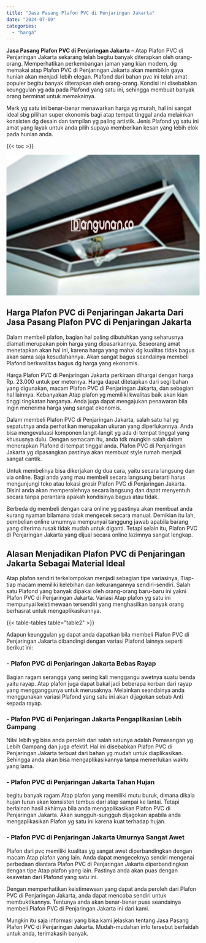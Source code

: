```yaml
---
title: "Jasa Pasang Plafon PVC di Penjaringan Jakarta"
date: "2024-07-09"
categories: 
  - "harga"
---
```


**Jasa Pasang Plafon PVC di Penjaringan Jakarta** – Atap Plafon PVC di Penjaringan Jakarta sekarang telah begitu banyak diterapkan oleh orang-orang. Memperhatikan perkembangan jaman yang kian modern, dg memakai atap Plafon PVC di Penjaringan Jakarta akan membikin gaya hunian akan menjadi lebih elegan. Plafond dari bahan pvc ini telah amat populer begitu banyak diterapkan oleh orang-orang. Kondisi ini disebabkan keunggulan yg ada pada Plafond yang satu ini, sehingga membuat banyak orang berminat untuk memakainya.

Merk yg satu ini benar-benar menawarkan harga yg murah, hal ini sangat ideal sbg pilihan super ekonomis bagi atap tempat tinggal anda melainkan konsisten dg desain dan tampilan yg paling artistik. Jenis Plafond yg satu ini amat yang layak untuk anda pilih supaya memberikan kesan yang lebih elok pada hunian anda.

{{< toc >}}

![Jasa Pasang Plafon PVC di Penjaringan Jakarta](/images/flafond-pvc-murah21.png)

## Harga Plafon PVC di Penjaringan Jakarta Dari Jasa Pasang Plafon PVC di Penjaringan Jakarta

Dalam membeli plafon, bagian hal paling dibutuhkan yang seharusnya diamati merupakan poin harga yang dipasarkannya. Seseorang amat menetapkan akan hal ini, karena harga yang mahal dg kualitas tidak bagus akan sama saja kesudahannya. Akan sangat bagus seandainya membeli Plafond berkwalitas bagus dg harga yang ekonomis.

Harga Plafon PVC di Penjaringan Jakarta perkiraan dihargai dengan harga Rp. 23.000 untuk per meternya. Harga dapat ditetapkan dari segi bahan yang digunakan, macam Plafon PVC di Penjaringan Jakarta, dan sebagian hal lainnya. Kebanyakan Atap plafon yg memiliki kwalitas baik akan kian tinggi tingkatan harganya. Anda juga dapat mengajukan penawaran bila ingin menerima harga yang sangat ekonomis.

Dalam membeli Plafon PVC di Penjaringan Jakarta, salah satu hal yg sepatutnya anda perhatikan merupakan ukuran yang diperlukannya. Anda bisa mengevaluasi komponen langit-langit yg ada di tempat tinggal yang khususnya dulu. Dengan semacam itu, anda tdk mungkin salah dalam menerapkan Plafond di tempat tinggal anda. Plafon PVC di Penjaringan Jakarta yg dipasangkan pastinya akan membuat style rumah menjadi sangat cantik.

Untuk membelinya bisa dikerjakan dg dua cara, yaitu secara langsung dan via online. Bagi anda yang mau membeli secara langsung berarti harus mengunjungi toko atau lokasi grosir Plafon PVC di Penjaringan Jakarta. Disini anda akan memperolehnya secara langsung dan dapat menyentuh secara tanpa perantara apakah kondisinya bagus atau tidak.

Berbeda dg membeli dengan cara online yg pastinya akan membuat anda kurang nyaman bilamana tidak mengecek secara manual. Demikian itu lah, pembelian online umumnya mempunyai tanggung jawab apabila barang yang diterima rusak tidak mudah untuk diganti. Tetapi selain itu, Plafon PVC di Penjaringan Jakarta yang dijual secara online lazimnya sangat lengkap.

## Alasan Menjadikan Plafon PVC di Penjaringan Jakarta Sebagai Material Ideal

Atap plafon sendiri terkelompokan menjadi sebagian tipe variasinya, Tiap-tiap macam memiliki kelebihan dan kekurangannya sendiri-sendiri. Salah satu Plafond yang banyak dipakai oleh orang-orang baru-baru ini yakni Plafon PVC di Penjaringan Jakarta. Variasi Atap plafon yg satu ini mempunyai keistimewaan tersendiri yang menghasilkan banyak orang berhasrat untuk mengaplikasikannya.

{{< table-tables table="table2" >}}

Adapun keunggulan yg dapat anda dapatkan bila membeli Plafon PVC di Penjaringan Jakarta dibandingi dengan variasi Plafond lainnya seperti berikut ini:

### \- Plafon PVC di Penjaringan Jakarta Bebas Rayap

Bagian ragam serangga yang sering kali menggangu awetnya suatu benda yaitu rayap. Atap plafon juga dapat bakal jadi beberapa korban dari rayap yang mengganggunya untuk merusaknya. Melainkan seandainya anda menggunakan variasi Plafond yang satu ini akan dijagokan sebab Anti kepada rayap.

### \- Plafon PVC di Penjaringan Jakarta Pengaplikasian Lebih Gampang

Nilai lebih yg bisa anda peroleh dari salah satunya adalah Pemasangan yg Lebih Gampang dan juga efektif. Hal ini disebabkan Plafon PVC di Penjaringan Jakarta terbuat dari bahan yg mudah untuk diaplikasikan. Sehingga anda akan bisa mengaplikasikannya tanpa memerlukan waktu yang lama.

### \- Plafon PVC di Penjaringan Jakarta Tahan Hujan

begitu banyak ragam Atap plafon yang memiliki mutu buruk, dimana dikala hujan turun akan konsisten tembus dari atap sampai ke lantai. Tetapi berlainan hasil akhirnya bila anda mengaplikasikan Plafon PVC di Penjaringan Jakarta. Akan sungguh-sungguh dijagokan apabila anda mengaplikasikan Plafon yg satu ini karena kuat terhadap hujan.

### \- Plafon PVC di Penjaringan Jakarta Umurnya Sangat Awet

Plafon dari pvc memiliki kualitas yg sangat awet diperbandingkan dengan macam Atap plafon yang lain. Anda dapat mengeceknya sendiri mengenai perbedaan diantara Plafon PVC di Penjaringan Jakarta diperbandingkan dengan tipe Atap plafon yang lain. Pastinya anda akan puas dengan keawetan dari Plafond yang satu ini.

Dengan memperhatikan keistimewaan yang dapat anda peroleh dari Plafon PVC di Penjaringan Jakarta, anda dapat mencoba sendiri untuk membuktikannya. Tentunya anda akan benar-benar puas seandainya membeli Plafon PVC di Penjaringan Jakarta ini dari kami.

Mungkin itu saja informasi yang bisa kami jelaskan tentang Jasa Pasang Plafon PVC di Penjaringan Jakarta. Mudah-mudahan info tersebut berfaidah untuk anda, terimakasih banyak.
